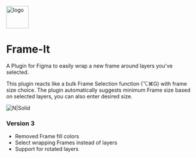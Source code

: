 <a href="https://www.figma.com/community/plugin/847762563509209322/Frame-It"><img src="https://s3-alpha-sig.figma.com/plugins/847762563509209322/7242/899079c1-d71f-4bf2-935f-9a0e668f78e3-cover?Expires=1666569600&Signature=KsuxGaEkSs9BgGA~caxG7ytW~e6qU9azfCG5Q0hYAlhAZnjykKAQj8PXIa29yxC~14P5q17R6tabrCpIAt7k9ufSaBef2z4ueytCAZA3FivNfn--er-9DDQ805TNQFDKQAXS8RWnrXAI8tYh876aEn4BIeuU3NIIoJhypeFG7eCibMoSzSvB65CDVW4SiGwI-lW3r4Z68Dp0W17aBIz1sH7xQyC6H-cvNEFu9bxx~ghUDQeHaPj2NT04v5fXSRESymeGNuTGwWlTL-cu4t33lLr3~Uoo~xDSkUAuTfsB-RC50UhhARbILXzG2hpT-JinpqZAX9WbEL5~p7nfBqAtDg__&Key-Pair-Id=APKAINTVSUGEWH5XD5UA" alt="logo" width="60"/></a>
# Frame-It
A Plugin for Figma to easily wrap a new frame around layers you've selected.

This plugin reacts like a bulk Frame Selection function (⌥⌘G) with frame size choice.
The plugin automatically suggests minimum Frame size based on selected layers, you can also enter desired size.


![N|Solid](https://s3-alpha-sig.figma.com/plugins/847762563509209322/7242/899079c1-d71f-4bf2-935f-9a0e668f78e3-cover?Expires=1595808000&Signature=KYYb2D20Vn5MdBkJ2A-Mfj-~BG0J4mRz7Ckxb~YLDUQ2k~D~7KhdstCUGu1Cfjycr6~YjEQ5A3a6UCnF-lrj2Gpb-bCM7mvMbZvzMUnQMUqTFznaXo5FRetj0ODNePAcmYToYXwp~EmAPHE6LNGfuM5Fe6T8Md7sjg38C3GxjhlNqMbPKfxWvxVmYkQ3jbsYqFqS5wmkd5HZbG6g9Tcy48~m-1E3Gtcd-vhe8utHzs3FqNLSSl0VoozVPm45Vg0-3sMB3okZdEO4c0e6JVs-aQp8mboRRrM9AQtiuW0ElZydstKHUoLtXyV7dQJx89Bcw4yZqpuxC~Fr-xQ80WI1lA__&Key-Pair-Id=APKAINTVSUGEWH5XD5UA)

### Version 3
- Removed Frame fill colors
- Select wrapping Frames instead of layers
- Support for rotated layers
